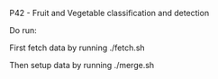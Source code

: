 P42 - Fruit and Vegetable classification and detection

Do run:

First fetch data by running ./fetch.sh

Then setup data by running ./merge.sh

